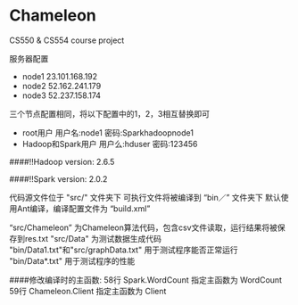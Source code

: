 # Chameleon
CS550 &amp; CS554 course project

服务器配置
- node1 23.101.168.192
- node2 52.162.241.179
- node3 52.237.158.174
  
三个节点配置相同，将以下配置中的1，2，3相互替换即可
- root用户 用户名:node1 密码:Sparkhadoopnode1
- Hadoop和Spark用户 用户么:hduser 密码:123456

####!!Hadoop version: 2.6.5

####!!Spark version: 2.0.2


代码源文件位于 "src/" 文件夹下
可执行文件将被编译到 “bin／” 文件夹下
默认使用Ant编译，编译配置文件为 “build.xml”

“src/Chameleon” 为Chameleon算法代码，包含csv文件读取，运行结果将被保存到res.txt
"src/Data" 为测试数据生成代码
"bin/Data1.txt"和"src/graphData.txt" 用于测试程序能否正常运行
"bin/Data*.txt" 用于测试程序的性能

####修改编译时的主函数:
58行 <mainClass>Spark.WordCount</mainClass> 指定主函数为 WordCount
59行 <mainClass>Chameleon.Client</mainClass> 指定主函数为 Client